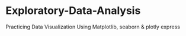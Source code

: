# Exploratory-Data-Analysis
Practicing Data Visualization Using Matplotlib, seaborn &amp; plotly express
